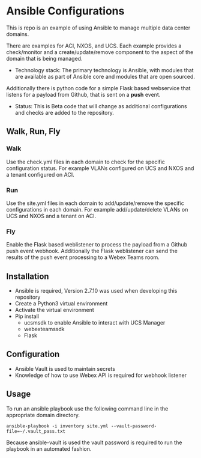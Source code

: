 # Ansible Configurations

This is repo is an example of using Ansible to manage multiple data center domains.

There are examples for ACI, NXOS, and UCS. Each example provides a check/monitor and a create/update/remove component to the aspect of the domain that is being managed.

* Technology stack: The primary technology is Ansible, with modules that are available as part of Ansible core and modules that are open sourced.

Additionally there is python code for a simple Flask based webservice that listens for a payload from Github, that is sent on a **push** event.

* Status:  This is Beta code that will change as additional configurations and checks are added to the repository.

## Walk, Run, Fly

### Walk

Use the check.yml files in each domain to check for the specific configuration status. For example VLANs configured on UCS and NXOS and a tenant configured on ACI.

### Run

Use the site.yml files in each domain to add/update/remove the specific configurations in each domain. For example add/update/delete VLANs on UCS and NXOS and a tenant on ACI.

### Fly

Enable the Flask based weblistener to process the payload from a Github push event webhook. Additionally the Flask weblistener can send the results of the push event processing to a Webex Teams room.

## Installation

- Ansible is required, Version 2.7.10 was used when developing this repository
- Create a Python3 virtual environment
- Activate the virtual environment
- Pip install
  - ucsmsdk to enable Ansible to interact with UCS Manager
  - webexteamssdk
  - Flask

## Configuration

- Ansible Vault is used to maintain secrets
- Knowledge of how to use Webex API is required for webhook listener

## Usage

To run an ansible playbook use the following command line in the appropriate domain directory.

`ansible-playbook -i inventory site.yml --vault-password-file=~/.vault_pass.txt`

Because ansible-vault is used the vault password is required to run the playbook in an automated fashion.
